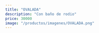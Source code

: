 ```yaml
---
title: "OVALADA"
description: "Con baño de rodio"
price: 30000
image: "/productos/imagenes/OVALADA.png"
---
```


